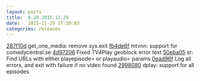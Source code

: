 ```yaml
---
layout: posts
title:  0.20.2015.11.29
date:   2015-11-29 17:20:03
categories: releases
---
```


[287f10d](https://github.com/spaam/svtplay-dl/commit/287f10d) get_one_media: remove sys.exit
[fb4de6f](https://github.com/spaam/svtplay-dl/commit/fb4de6f) mtvnn: support for comedycentral.se
[4d97206](https://github.com/spaam/svtplay-dl/commit/4d97206) Fixed TV4Play geoblock error text
[50eba05](https://github.com/spaam/svtplay-dl/commit/50eba05) sr: Find URLs with either playepisode= or playaudio= params
[0ead96f](https://github.com/spaam/svtplay-dl/commit/0ead96f) Log all errors, and exit with failure if no video found
[2998080](https://github.com/spaam/svtplay-dl/commit/2998080) dplay: support for all episodes